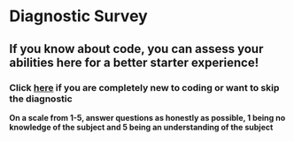 # Diagnostic Survey

## If you know about code, you can assess your abilities here for a better starter experience!

### Click **<a href="" class="button">here</a>** if you are completely new to coding or want to skip the diagnostic


**__On a scale from 1-5, answer questions as honestly as possible, 1 being no knowledge of the subject and 5 being an understanding of the subject__**
